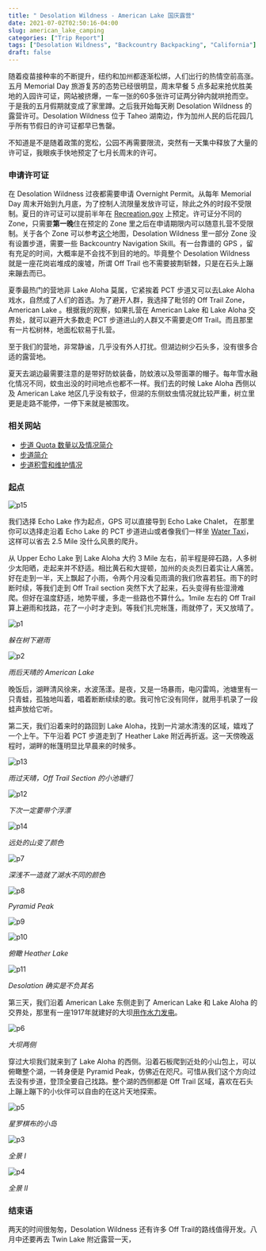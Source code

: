 ```yaml
---
title: " Desolation Wildness - American Lake 国庆露营"
date: 2021-07-02T02:50:16-04:00
slug: american_lake_camping
categories: ["Trip Report"]
tags: ["Desolation Wildness", "Backcountry Backpacking", "California"]
draft: false
---
```


随着疫苗接种率的不断提升，纽约和加州都逐渐松绑，人们出行的热情空前高涨。五月 Memorial Day 旅游复苏的态势已经很明显，周末早餐 5 点多起来抢优胜美地的入园许可证，网站被挤爆，一车一张的60多张许可证两分钟内就哄抢而空。于是我的五月假期就变成了家里蹲。之后我开始每天刷 Desolation Wildness 的 露营许可。Desolation Wildness 位于 Taheo 湖南边，作为加州人民的后花园几乎所有节假日的许可证都早已售罄。

不知道是不是随着政策的宽松，公园不再需要限流，突然有一天集中释放了大量的许可证，我眼疾手快地预定了七月长周末的许可。

### 申请许可证

在 Desolation Wildness 过夜都需要申请 Overnight Permit。从每年 Memorial Day 周末开始到九月底，为了控制人流限量发放许可证，除此之外的时段不受限制。夏日的许可证可以提前半年在 [Recreation.gov](https://www.recreation.gov/permits/233261) 上预定。许可证分不同的Zone，只需要**第一晚**住在预定的 Zone 里之后在申请期限内可以随意扎营不受限制。关于各个 Zone 可以参考[这个](https://caltopo.com/m/4JC9 )地图，Desolation Wildness 里一部分 Zone 没有设置步道，需要一些 Backcountry Navigation Skill。有一台靠谱的 GPS ，留有充足的时间，大概率是不会找不到目的地的。毕竟整个 Desolation Wildness 就是一座花岗岩堆成的废墟，所谓 Off Trail 也不需要披荆斩棘，只是在石头上蹦来蹦去而已。

夏季最热门的营地非 Lake Aloha 莫属，它紧挨着 PCT 步道又可以去Lake Aloha戏水，自然成了人们的首选。为了避开人群，我选择了毗邻的 Off Trail Zone， American Lake 。根据我的观察，如果扎营在 American Lake 和 Lake Aloha 交界处，就可以避开大多数走 PCT 步道进山的人群又不需要走Off Trail。而且那里有一片松树林，地面松软易于扎营。

至于我们的营地，非常静谧，几乎没有外人打扰。但湖边树少石头多，没有很多合适的露营地。

夏天去湖边最需要注意的是带好防蚊装备，防蚊液以及带面罩的帽子。每年雪水融化情况不同，蚊虫出没的时间地点也都不一样。我们去的时候 Lake Aloha 西侧以及 American Lake 地区几乎没有蚊子，但湖的东侧蚊虫情况就比较严重，树立里更是走路不能停，一停下来就是被围攻。

### 相关网站

- [步道 Quota 数量以及情况简介](https://www.fs.usda.gov/Internet/FSE_DOCUMENTS/fseprd627873.pdf)
- [步道简介](https://www.fs.usda.gov/wps/portal/fsinternet/cs/detail/!ut/p/z1/04_Sj9CPykssy0xPLMnMz0vMAfIjo8zijQwgwNHCwN_DI8zPyBcqYKAfrh-JKR_mA5cnqBuowAAHcARqJ0Y_HgVR-I0P14_C5kJk9-vjN8HPIz83Vb8gNzQ0wiDLBAAiWDdd/dz/d5/L2dBISEvZ0FBIS9nQSEh/?position=Not%20Yet%20Determined.Html&pname=Lake%20Tahoe%20Basin%20Mgt%20Unit%20-%20Desolation%20Wilderness&ss=110519&navtype=BROWSEBYSUBJECT&pnavid=null&navid=110000000000000&ttype=detail&cid=stelprdb5162234)
- [步道积雪和维护情况](https://www.desowv.org/component/trailconditions/?Itemid=26)

### 起点

![p15]

我们选择 Echo Lake 作为起点，GPS 可以直接导到 Echo Lake Chalet， 在那里你可以选择走沿着 Echo Lake 的 PCT 步道进山或者像我们一样坐 [Water Taxi](https://www.echochalet.com/)，这样可以省去 2.5 Mile 没什么风景的爬升。

从 Upper Echo Lake 到 Lake Aloha 大约 3 Mile 左右，前半程是碎石路，人多树少太阳晒，走起来并不舒适。相比黄石和大提顿，加州的炎炎烈日着实让人痛苦。好在走到一半，天上飘起了小雨，令两个月没看见雨滴的我们欣喜若狂。雨下的时断时续，等我们走到 Off Trail section 突然下大了起来，石头变得有些湿滑难爬。但好在温度舒适，地势平缓，多走一些路也不算什么。1mile 左右的 Off Trail 算上避雨和找路，花了一小时才走到。等我们扎完帐篷，雨就停了，天又放晴了。

![p1]

*躲在树下避雨*

![p2]

*雨后天晴的 American Lake*

晚饭后，湖畔清风徐来，水波荡漾。是夜，又是一场暴雨，电闪雷鸣，池塘里有一只青蛙，孤独地叫着，唱着断断续续的歌。我可怜它没有同伴，就用手机录了一段蛙声放给它听。

第二天，我们沿着来时的路回到 Lake Aloha，找到一片湖水清浅的区域，嬉戏了一个上午。下午沿着 PCT 步道走到了 Heather Lake 附近再折返。这一天傍晚返程时，湖畔的帐篷明显比早晨来的时候多。

![p13]

*雨过天晴，Off Trail Section 的小池塘们*

![p12]

*下次一定要带个浮漂*

![p14]

*远处的山变了颜色*

![p7]

*深浅不一造就了湖水不同的颜色*

![p8]

*Pyramid Peak*

![p9]

![p10]

*俯瞰 Heather Lake*

![p11]

*Desolation 确实是不负其名*

第三天，我们沿着 American Lake 东侧走到了 American Lake 和 Lake Aloha 的交界处，那里有一座1917年就建好的大坝[用作水力发电](https://www.eid.org/our-services/hydroelectric)。

![p6]

*大坝两侧*

穿过大坝我们就来到了 Lake Aloha 的西侧。沿着石板爬到近处的小山包上，可以俯瞰整个湖，一转身便是 Pyramid Peak，仿佛近在咫尺。可惜从我们这个方向过去没有步道，登顶全要自己找路。整个湖的西侧都是 Off Trail 区域，喜欢在石头上蹦上蹦下的小伙伴可以自由的在这片天地探索。

![p5]

*星罗棋布的小岛*

![p3] 

*全景 I*

![p4]

*全景 II*

### 结束语

两天的时间很匆匆，Desolation Wildness 还有许多 Off Trail的路线值得开发。八月中还要再去 Twin Lake 附近露营一天，

[p1]: https://lh3.googleusercontent.com/EKCS8IcBDAorOmylQbredxMyV-ZJk6TY7Bat9_qYL-fn5ogADUqe99pz-y1HSCpO4rCXKj1PbubgiQkno_xa1nmA1YjIbQOM8DvrxVZGLRdRq_nMsiey3u3ayzxmVs5ZnQSkQGnIYBnd_znW65xQc-rDpFXwh3DpdnRgczGxXpVxyu5gjVqoGJGHXr33jG5FQcMJgg36sX1Ku8f4-Qn5UGJpvYlFstbp6uwsJiQSsU5hGTpbGL0O4sHTMg6cwtN0NWz7NOTQhQFrFQs4dtpidxnp7Q5jV3H0IbLtI7LnlVdJ0VJOfpoKVq6vkHTJwcLMXD1J7zU8gsnzcvWo3dzsQf7yDLC2z8WW3SzevTdufYTNe2ujweM7bqabwzTI_TozrPYaqOVb6rryMR1rCW_Ou-OU3dwKeQP7rQvUhu02mL0LZfZah6PcUepLVdKRc6BTv3K3DK5rZ4mtC0BRdbib2QRNk1pXrhuFyLRA4hCu4ioutsHn984z-iQ3Xp5CINUrES-68uN-_2_zY5dZfIWJNotR8s2NSawoqH-l4iMSq_mDmhzMvhX0d6tMIstABpkkpmIihb_qNN10zdOR-uZVsOnGXeJ4OmTCfjWX5Zl8r9cuWdIFiEjGUNTwmiFoq2ulhohiEpHtkmD1GZ9Zkf8BEqkBDC915NrzncVJgXh4OJz1zcfSvr-4pTKAcUpWaBKN12nV_DPIFOCrNmCxVSngR-5ibw=w1743-h1162-no?authuser=1?.jpg

[p2]: https://lh3.googleusercontent.com/BFO7xZJql5qXNi6g4XAo33Yu6nr8G8rYRfal1JGfM71mLFEdg9-pS1eCBntFiHLqC0OWv0sSuAntvk7uwwKlP4fldQHMOk6p4AQGjvgbeymq8UpYzmhtOP5hp7JUZNLGstB-OEshvzJXgKqV_fBXHU90ffq9PxqVKwY_l6VzsxCT2vJsve9vxqMNTvxaZaUZs_wexIMdN6wwORGh_HkkPtGgYsDCtwchPXuI1C_DDPI3jCK_5fbAa_ppvrCrGlgh_nZiTfwnbuLHkcA--hcRkUS0ThVIUmsM_kPVdHsy4ZNWNTQLT828ioybnEadjCypJ4qfMoWFoMnJzXpymOCmlKpIhcONpc1uULh9qGyRvbv834Nk6eE6D63oYu63fxJeuxruZueRtAGHYCFB7_asC8WzK8p0Fars6qGmb881Y7urny4lAs1-0rPzrg2JSxuyHcqbNTMLeT5ZCYd44kUKXQsXziGUEyv9UYGcufuJBFyt4jZoV6CSzQ1s-3i8gb3At-WSo03pv_cZTupeUZo-Gk6O8Wk3hxNuzV2GZL379VmujWVe5H-gaQcOZKlgTtb0Gdw8DpV68yWpJSFvJsW1qCNs4WlklZdo3rMRvUII6h80497T0CoPa4RREYZgSZZmDuSe3nmSKIyfHyTojX1_3qk7Z91HVTSwfNsQwfQ17lxGCFoAMwDtFRcg-VFv86DIwERCME2Iei-FeqgzDgT9-wHLbg=w1743-h1163-no?authuser=1?.jpg

[p3]: https://lh3.googleusercontent.com/d6OoYkU8UJXZ2QfUTqdKwckDruH6yB8B69nXTAqC83b3fyJ9h1QhbJ4JVsR25jtmvbi6QV9bfcnKhiZqeMKDGtK_3GmoxpRPTFmZtzThG9-38N-WScTTCiL-IWaxWguENOcAte84vQBkOV9o3BqN22s-PrLmCkhJBuT_373X1LUZ0tDojm-xdUToXPvObZc6QF9xHLOdFOiIn6xF2bmLgWgEF4QoT9cqokiwQOKshqiQhFJbpxJ7s7zuy6SIlvV__VTJuvcP4wCUc4DaXCJG_tb9mdORx8LOQPc6LZ-f5q_RhLGdoat3k3punUYwscQRmVwtRcWb7wYY5RVoavx2JEIUn60MG24hU83bXcYtcmtxSlNmsIOvcEMw3rRO-4LqCayzAdOi6vof8eG9MPI3-fm0uUZIBhJpzg2uyOg0IsXkmEsrBzZRows7cjE6jp3F1C9ZKllPk4MhTG0rfr1QF0Ga6BMb5p5CfZPYJa0U_vs7bLve1vnoTWKrBoL60GRcZ2r61VFhjfI_wdbDHciT1hvIcr9EkdWRcgg5EJRC-Ira8utnHbqy-szmtnITyrQk4_Moy9SZ8xBKFIMIjto81mfwlA5-_veJDEjF8AV9pJulm_EE5V95s-0a9LPFqY_MV9OEjvWgGPARRfEf2ypx-o_nFxfy3SFPGY7ljO-xA0BjRlK6_ExBXFWz8KQXG4OtADP3Uqys=w2880-h772-no?authuser=0?.jpg
[p4]: https://lh3.googleusercontent.com/BrGpXieSl-JLU2h_K1eR8YJ7h7Ve7L3gUUnQoFL_RblsaCgZA3Qsck76UDl-NK7Eh8dGzrapBNVjeDgabDyIYegYu49HW-tY3vQ62n1qzaRL0sflMABcXPwP0oMMOFIqFj_Zri4IRVE4c9S1GTjGir-l9uN2fDT3IUktUeZ-THPftufGUxDWEApWs5Y8JFvgtGL_oEKoGXi9KEjLC5h8S0UQT3ebPt7eHLr2Ss_hS01XwEVWGJ3VmNgIPkc2CGHbDaPIdItzTt6DF7tLhm3qo-En9Y-V0CWBMQCLIH0OMHC_TqoOo_ZSPmwQmNR_--VrBJogXUnIht5CR0VQpMGo7MH7qz2aYvMJeQe0vRcUZDDdPVA3BMxrclmCMucnIfnGA4GHDXepdR4YY4EJFl_bhg5veACY8V_WIXqJObjcjza5tYW5hf25Ja73EJ4ec-pvrkdZ3rrh3f6BP71Xd8g5mTodyeZkR-o6W6LssKzL_zmwAgyR3umGehjFcjZX6vjYN05T5-KeXh886Uo9jjr8DUlqPkAxgMk9V43z9705J2TSUoQYdRaSLnTcsAOiaOgoPLp5jif0-tF0Tu8QVgpytmC2gEd6exeO0Mtqxb73ct9FgIY4o20oAZqINoRNNQ2XLCBcXq88ET6izsSCmZgaszNLR8Bn7v-sBp_dLGoS-hr3ayepULhCs3KvPY0uz9DFVqdy5Ygs=w2880-h772-no?authuser=0?.jpg
[p5]: https://lh3.googleusercontent.com/C6zEm1_hY5dqgd1UO99a7_1K4koLMHuW_CrrDx3Iovgj_n6F1dXRrRE4iOnNO--SzgFPdIKzZHrzzjFYKflokqcP-Yl2yXukJfGHOBlHPzUcQ5DUtcoXwrHrr9tlWxzVWgObDlcNtzKVRt-6FKixFglPWHdn5l_WSr5EOm5LUNYaVxFDMzMW04rrvV0ZDkHy2QAk6cttlIb8zXCoJ5s6YInqAKn1A1YUm49DHqMlXyEf_OO_QzloqO53bS28nDDoZRBLaMJLNJn6xBoLz8g3naPrEnn93BY1Kh6QLHpAV0wK8uJlG9ikE6bj52LBb_89-fISwb4VpKxQTEmYEJzoCkR_HdZ2hF_fRbHiZQaSnTXBZNQKymwaonQY79i-K4w72yJJEQQs_mLRfAYrYH3xkekJylqgXiHt-BRWxOSbmL9NmtoF7Wnal8NSBy8ug9x6Stx6FskUxzDwNHwyROEhmSROss3dZC8J8KkA-D9UaffkdAdiDEuYuqKCMIouOtDvnEPIldz9kUwxVjFReaHTO6fVH6he23gbYdJLKU1Q_UCTaLE1XzF52GBqurTrnWhpgwkV3ou2dlR_MBNhK0vMq_75j4teb0HaVwQQ2SYd_qfh9RpyKxPI9o-KX7tPIe2PF4kbTAgwERF9VK6gASonSv7yLtJ7gAifzVDbqGxxtpJsoOCn-40gAv1WJ8lgkcRhN1LLBWSg=w2368-h1578-no?authuser=0?.jpg
[p6]: https://lh3.googleusercontent.com/8wgLe61555YDCg15Mq1YlBdHN82W2tApF6CHXvOzClarg8AkRaoTRlGrQH1EVX4m9aJWypRnr8Ilm3jjBKuIVqepoXHmPC-Qx-_JZ9dhEzQHfApKX0GB7lKMMtu3IxPhMdTVeNWRQUwGKoxMyYCiB4AOV5F3qK1FYdK77Ct48lNn9mfUyuGrHZ838Md4q77hdeXj8wBLlLtTwkjOQGkmu_yDE_tsJQkO1bqsEx5UnTK_zLFuc0Oak0ir2aCxT1gOc53R1yai1rcsJPHqrHP9ELzK4mV1SSho-B7s5crq8ojsxYIeVLUJXsADBTprftbqU1REUr3BsOvQ6oLZFzflfX3DYK-Ok0BJiCTV9dHG4BnyHyijAZGVt35hEpdjNXaywWQIQlMBaU-PJH3s9E7UCMFCKowGXjVFaC9k1wuB6KP9nnSD3-5NW5T0emLfm4qaJx__9I078W0DUKoWnh0WSfRVe-WD3yvDX859iMQB_67N7dhAtD0C5mjIyttXEICxVjZlw9K4CRGuMcU_JHGIM2Mx8awBxDcIJlSEaeS_MyUBbAXrEDzYEg7XNkg0_l78U1ykVl77dNkNP0Txu9QZ_8_wN-bV8-dQZqFqPbJkCXS83SlDMG6lpgrSsdJmk2hJOyylMyNcXvjqczYdHSDsMxcUNmeIVUYnPja51uvYW1oPEfh2DQvgjCgrbJpzyPFoNEecJUPx=w2104-h1578-no?authuser=0?.jpg
[p7]: https://lh3.googleusercontent.com/tSUJr1pZRuMpa5XCzO9hGveEEDmUz7ZBrsOaM_jVGJXNP0JmGegRmDvhMk7IU45jBvW1MWLvu2vOcbkRAwdhDEuMUQYv2j0tR9o6yBDxWgugTryKi_DYmf5b4pq60PLnpHjAVGfLlV2ozSc2kv7J78PQTTuZ1vmj1ZER0VP1IVtbqTvPGa1oIuw4nkrohUvKe-qckK0G2EMflQGZQWFuqvzZQ8CS1hPyO79hCNErPl24WUQOlfozaFeVf-zGkYqg3MghN3jhyMzgijYh0AsoIOknPp6ECqvz19JRffe7SySN_o5Idd5oTSOeAJjQK9jiMEGJFqlZUSHkEfjaqMil-LkurHuEBRNzipZmuQXDkgYyRUTF91cZjF6dScORKTNUbevGzTXaU1zJ9zCd-xpuTxzFkcUd4vrCg6ic6pPi0y797YPMjvfXtc76jxEJ27WolnTcZPtlaxjrGgQRKx_RLxusN9zScSmA-0iPYTetnLzWYWUAu-xMOdpheied37P6LSeu-nyMkQ5cQt2qZcN2yxt34GmqXU-fPzAr6wlQFni-k2KeE5S3S1zzEsnvUGuUyGfQmy83FihmgmD53PJss9sdFK3m_bmfnIp2pHPn01dcD25fcLnHvHKraZqtA1D6uiB3X7O0a47Xok7Q5RAl4RZLNeRcQ1cFFOxG2J9f9hzXj0C3AGjo70iyv5ivWVIN1Ml5IXmu=w2368-h1578-no?authuser=0?.jpg
[p8]: https://lh3.googleusercontent.com/9fTIzUukl7cygeDtU2U-QlorST-uKSyCXN2QxpWCiJVH55VNiLBR9XwoYLaE-FhXrMD4akSbiOLW66A0wlddsksWZ1e2hsIugz_LedyMvLD_JBxVgYHWlBaK0APts2xlRYOuioeU1F-Bg4qinRMVPTR6Irx_3aJ6uSeSH58jTu3_Y3JrCwUPwPRARZs1eaRTZ67LTggjhMcfA23wzueQjst9hu3RukXiwbCE0mCk-wpDMGy_1vL8rO5deE8hlBShzSMVPm1ZFJ6UbZcFA9LHEiM2X9kHoMCq0WYPFdnVTBpPscIQKUm1vdAxKQIFnp1CiUp1BQHDqriCjBcE2NeNAHKM5ChswcX7jZkHZLZBz8Fx92fFCvgGLk-F2u2WgLrQT3ltr2djGVJU9hfjwrJ0jdDuCqDN6Z4i8vhALh_qPM_wNI3kdeareU1N7wmH9Gs37BpZfzz__o4HWbBrRYg-71nuazL6wjfrJ6l8J5xuvr2ZoGJ6mJMyxQBQSfZfjfyqfv5F0iswijCHCcGgsn0WKbEHjMrTl76QguujHpYnCr137A70mjj4gJ8XMHADBTy6rKDP6bNDsqYanJBdCuF4SMbFTdckn_Xl8UIMy2PCcfYs3_SSdMQeowDhksOGKSJqJ2yARMjGmvvUqjuPAHLWksEWVFdz7TbkAOozzXGHaWj48w-XXYyVwR9NCPoVgOnRChlkFhGT=w2368-h1578-no?authuser=0?.jpg
[p9]: https://lh3.googleusercontent.com/xLCkJGXOxgzvjafNHH1Wq8Nnf30Qtb5k9IYvMDVKZV8oYQKiumcVk1AoMHhIZgLm7m_Naf7lmLFHmJdZCATCn_6GvJAs_1uENSJRpux58X_CNCWzGe0qMGAzWDg5OQ_plheGnLdcg8iBfzMLMQ7gUZMRS6qY8OLTOtimJx5F09ysI5AWbgRtZb1ohhpTUeC326o1qMtuS8IAw-JItfLbCPWvdTQsc-PyWa8UK73d-5Kx-kzKqqrvVE8h1EBAwWtYxThUpBg2E_3vNlt8GqUD6y9UhzXQX6VCWuM8d6sy3gk7kFqMU5UO_uzV5ahy1YSESoynW9x9J7mQD2UCNVyqY9U_BHgTFkj9dLyy1Qa3lsMdB5Cg1gSC8LhC64ZsGuo-Q6fkDlGeE7z1sgqt2Q5HP8_50HXLgbrmBUivfhxrzUlMt3j49wyl8S5MM-3bO4VJcv2bF4rNtRVT0Sa4QXYyUW1tRYMfojkeNz5aiB2yi7JKwmeVsGTrRoyH__GU6Tf3H5rTH3YQ3IHo0qJdzuVqOLMcPXCKC8JbQ5VdHu-Ja2ottCiOLirrKHrq4BsUWFM6j7SGKZeIxozC-uI6AIqKw_bIeh0iOJzuoY30DBK9-X-8b1makxgrM8yF-un4TG3bgf86HhZHn67DPjHRXmnygY9WJBRVcsCwc5IHVznyGwmYDo7YjSsiCyfgaN2AFv2hUwUn94mG=w2368-h1578-no?authuser=0?.jpg
[p10]: https://lh3.googleusercontent.com/WCwPB9YcL10QkdxsGqlrLImUPAjTnWNmrGQqCMwpy9hbtjUM1Z7bHmWkH29_6cYPPtDpHn2aYmnkZZyOWXEBcajXtq9_rcjnk73aIl9Zj6gZRjuiB4k0UlGOH_xeHVHTNDReizqkWw2EWIJCTeDiqjaTNCmctNNJ2bOFiQAI9Aq7VqugVGUY_7QSL_WyVoe5RQi-ctEZSSi93xyoA6jMY6StzYqx1t2qrKI2fX-dB9JqItQUjwEVZmVtHKq9eSuX-YPPnpWWfSFTxNEMKXsXpJOjmUxhTrethNwgLgZ59Qdd-sPdaT2WaO2vEut43w6EcofZ7TD2IGB8GDpuqKkhfd7KSVxsGJe0Ya34NwckGvXNFV49rbajuogXYxgBWiXRw09ZQBic5nkAHBFJrJzl_Y4OGqgW441MX8_XWXjg2mAvACw8252z-M2pfBCHTFMnMON3ZitXh-LOvtDvnvue-B6fRnKfhQVBHSrx4Li_Cn5yaxf8D6rqxqz57WbuVC4et4lLVwQDsxgtegik9nbJ4sMrNJhMSo6McJx9sYqtPsMhnh22hC8TNAviENNsR30U0TGmlQa5uQ-u8ryHYq7xr0VCKN7SwpU2rDI4gFFpFTTZFI4vqbC9hU67U5rr9-Xy1vkHrWbF4EagN4NfQWhs7o1n4v0UQ0mlEzmOhSbmv_fd_8Zo1D2ygpYEGybmW8tMOhUSKBzR=w2368-h1578-no?authuser=0?.jpg



[p11]: https://lh3.googleusercontent.com/hoKX1rEFMkUT-Q5vQKehfjGT5M6Ag_MjFiQpnIBW8Yb8OP6i8OCjGZl9YHg7rbVu2wqhjS0syJX3RVkfR4B9UG9CgfLXg2xFUTsrOFK5h8XMBXuuK5ONryUYIbk2OyQSscVM0pNSBUQ96EYaYv1lN76BdyFVIK3qHcNX46rTVPhmMBfAg4ZcJCSIZfo7E_-TU60j5mU-pH0w16Olc1G-zbZ_vJxfNrxfQzq-LxqGJ-Ap69R79HvmvZa8oSv2zG-Kr4dIKuHR0Qh_G8xO6opVuDiL6mxOqBeOXmyJCeS_7a5FZeUCzPZkAnyXqjazqtahP6XaFcT1ymGIcRPR0swfpjaxJhz4lQzygC74xMGQtURlSAs80-bbtKo-1aa_k2dKyz28iz-9BzZUJUB0c_dhDykbvn2Vm5tGLRvhkWqrokFcNrJgnHVW_QLIG6Q1-iuo_HUPS5JfQ5Gg-3oSqQk2Ox4SAmfpU6PMSeYO23t1xMVj_AWvEhpm5d7M5kcuYeCA84RkgX5hsnWVRV1F_b7ni7mWy8DfZ1HZXh1Q-YGwSvXNXoDTYQKe-ljRZiUaT_2k30Y6d5bzn3kQaZXQfjydQNNXwwX3JumEFfbBESKBXltnaYTGdGe3MgsmgFn3Hxsnx0iEkvlosmpfzEsQMkQPa-FhV9ABlLkjTy8LLdT4plSkt60kG2xPL5R6YQpPxcLc37cFg-3e=w2368-h1578-no?authuser=0?.jpg
[p12]: https://lh3.googleusercontent.com/MURUpIUMzTCxTik8Td_XnkMSfdH9_k6UACmeRGTfW3j19dF3zhR_cm1rYqhFizo-tKwpMcE8KMFFCEztF1QXsyN9Q4ILrOMbFfSKnTlRJDJXUjCfdQH5_Pb9Nm3hmpvmbJfBas_PQ0TVN5q1-UHZK8jIJ7kHogzGnBYi3UpCt0BH1dXQc8kdN-we-et-rUhGBJ6rFLicmxfJ0Tku0ICmenECFJeQiwHlKJeIY9vRSIfDwOrujFaLEVPwnrZFyeITNithUU47R7ujsPu0gkTbWWHPAKkO6ioOe7wkt58Jp5gT6t-bKDwxur-n9-MJi9pYKNOnNe0Rp3H6QRmnvrC6g5zH4iJlpkF-Nk7Gh8avXJc4UL0sk-_DQOnG57mQIeRwnuSQpPGdAbBOSMiNm_ZPfUovRnD3_aQkSptLCO4qtIBtA99PWcuw_R0HosQtgFMBA65fIfLZj2TVgHFUQEMEoa3jpKr2UCFXBoOZb91oTXONc1aFf_Sk1r6AVrBqcw7c6a55bRxZsLCf3sEuqr30mSfxGugT4B_CCkYTDPx6JOxfF0ps4J7frXOuhcbBy3BSNosRUPBOFiFw9-EoK56jAcHILJ7kuQyidGkRDVZx6_jiMqWAbMWuE5pbzI1IaLhYlCuPzhWhMRY-KWBQIrJb9aPzHaXGKX30yt5cVCTU-OuN8gthGdydh6qV-vNIHydawBGkx5SE=w2104-h1578-no?authuser=0?.jpg
[p13]: https://lh3.googleusercontent.com/vOWzSuhNWQzRflcDELCU8qOyEww5p-Db3sHeLBT2-3KX2wMtWEYayUGNAEhdVuNWZeJ3kX1MtUtNeKBA3DmnK7egtFdLvD3uMEUbPT77BCgO4-wWeLteOKxIe6NfDwD7vF5XzreW1gpLpgSonPWBOOSP3RJX_UUXgU8TFd2Ze7o23HW-EC58Sfw8AOLzLzDRusj6XAg_ozo3iNrA8ZnMmJtgVAoz6I88vp9bgKAotQna5JjAlmQ5K9C93mlu9CrhLzYOg6OFIebVf1-X8fwSuyrB4yIB8bLO9qLpnAKtxvX2tbXXISOfEyg9mKFn8drIB4gttoXMCoTs4uIwTY-BSF0HnhzjIMMjrnMqzOlQa8MreyEb9H5a-z_DaSyznZUcewXv3UXZCOdtLYHMx6rKCFBC_9es--rRXGz4oMwathRwb3FQgjnhnevj5vhlhos1hQnZzyCtr4_gAhVy5Hra-v3MhTgSdFRfvJSN3v3mOoHCltxdrvlycpC7I86XSZxZ2HWfd9OXM99cRK-xQARQrnsBYlp69mxuOi2a_VaZzedkU07WMGwEqyr7w9b6n48gwmef0-PHOwQ92vTYhVSzsmNrml-MvC2eXCAmu2yOVGOHJyKhu2lyQbJOmuivubu8MxM8Ri4EUquCz-UMxiK9VrizkDsdt6kt2TwewidRe0RpoL_dQOR-YK9yBrPWNHOv93oTu_Lk=w2368-h1578-no?authuser=0?.jpg
[p14]: https://lh3.googleusercontent.com/kX4tSYIJ9gjoN3ZTHDftQ3KTcpUac4OPV54AyKDvknfJaIzyxFTuy0qTJlltNnH4N0VoA6IFhaEWs6wzWZ7Bld3tKrHMDYz8d9ZwRKnAyR66UewTfdOkDGWCSMK2M3UJ9lrEevMEn62gxUIuAs--t7qirTe0fXogKMrWX7Cv3qZuiRDGmxPEOeAIJhmX-NdHUwPByzOI8veVTnNttHofN_GrSNa54lUAb5l-8ml7jjNgEbsRMB580zB56u__BrxUt5P41VdPm0C2d_WBq6Yvr_-EpLQ-5xjoKJxitHNLPirTVw30dIyAVNstEOlBLvVO8a5JjY-tDiso6z8HhckpedpP3VWz89XBkxNuJbWbSoqajU5ISzyBfsfeIPob6Cor4_-8voLKx2mkLn9Azo2_scsXD7x-kQAZw-YB2zwW1UEaiV4hUVlUZG8ojj1-CN4rs-bI12FBg6BGPkXyICBAZauBwKsAHv0J80-H309MKDF3fzZVqOv7_v2SlWNtBSsw4NwOOEUiZ_LLmt4NUE_JLBqtPRSNf0KjUECyUvAyJPglq2nD2C08Bs8L7fSnhxVTf5peqD6BKBNOorZeMokyBzU_y812BDQJG7f-SZUL5inRs8GfYvB5TOGsS0mHU4SxD8prFoK-crg-PSHV2urhmG1CPyG1lKSZeN2edYHHOnZwDNQbjnD8i_hUnpaT58ml6UL-mkwv=w2368-h1578-no?authuser=0?.jpg
[p15]: https://lh3.googleusercontent.com/AKOqZ55d9EZQsW8gLM3eC4rimEAqBncmpuWOQDRJwpBkJTbWYTVEKfVAYIVrAqQTRkbKlL5ZFBK-3_86NfWPUPSOm6OxFkMPaPArYQsQDC1oBXZUEmAH5_tAfZCwfYuwRUavuUnuXy1xeXfTxEz7j85ab2wZkq3K8cWLi7dCHNgZYAIKM0pMNKqDd9P_sg4x00e_wfJURXf4CXAxMyShwn6HYgtsADQ1OWZSswuGx2mrTjcjSRH7KnBAevrW9OWSTay6ESaJOb_S_eSJTyGSzuJYpigUhRFCkikd6SSK5TbSDaWS29gVcplYXUzm7FUcboiIoGUIo4PuISHITlZGgDuoFGYX-MjZMrX93DNJIV1lKRUV5sDEEKVT-qgQtm-FD0h_4HD9p_qA12AUMr44t-F73D_98ZyN4xk5iHsa3YP68NjCQKiS8NmB9O04BiFGC8Qc5Jf7tpJ3PHC6gCJHiFS6lHmCbz0txN9OJBwCJUa1NAY-zbS3BkJZT4Q5x8Ss810XoJTUhA0VO6uMSdFxteCQYtI1zTLQ5xpWHNMRvEanVsQzCmyxTT5Uy4XJpn8e9KuXe3Cuo6tTf6YZ3fpTv6pQl5zP7j_HS3vBdHhyyoAXbweqzU48mSK9NRCNg_ScThYdt8bbWSjI5ujaLmLqLMdhglLpbAcpkd0yYVYP4AaX-tJ8IAnZpLBivz6kkO8YRoO4Esdd=w730-h1580-no?authuser=0?.jpg

